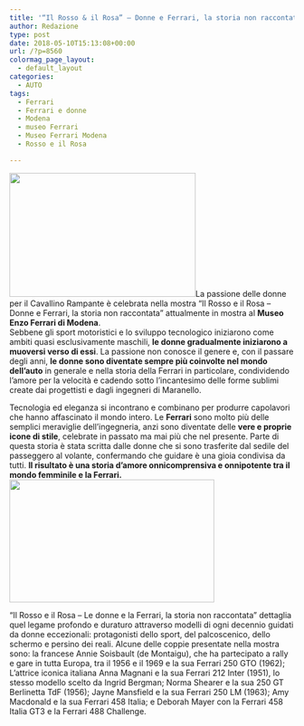 ```yaml
---
title: '“Il Rosso & il Rosa” – Donne e Ferrari, la storia non raccontata'
author: Redazione
type: post
date: 2018-05-10T15:13:08+00:00
url: /?p=8560
colormag_page_layout:
  - default_layout
categories:
  - AUTO
tags:
  - Ferrari
  - Ferrari e donne
  - Modena
  - museo Ferrari
  - Museo Ferrari Modena
  - Rosso e il Rosa

---
```

<img decoding="async" loading="lazy" class=" wp-image-8555 alignleft" src="https://progressonline.it/wp-content/uploads/2018/05/Ferrari4-912834-300x200.jpg" alt="" width="329" height="219" />La passione delle donne per il Cavallino Rampante è celebrata nella mostra &#8220;Il Rosso e il Rosa &#8211; Donne e Ferrari, la storia non raccontata&#8221; attualmente in mostra al **Museo Enzo Ferrari di Modena**.  
Sebbene gli sport motoristici e lo sviluppo tecnologico iniziarono come ambiti quasi esclusivamente maschili, **le donne gradualmente iniziarono a muoversi verso di essi**. La passione non conosce il genere e, con il passare degli anni, **le donne sono diventate sempre più coinvolte nel mondo dell&#8217;auto** in generale e nella storia della Ferrari in particolare, condividendo l&#8217;amore per la velocità e cadendo sotto l&#8217;incantesimo delle forme sublimi create dai progettisti e dagli ingegneri di Maranello.

Tecnologia ed eleganza si incontrano e combinano per produrre capolavori che hanno affascinato il mondo intero. Le **Ferrari** sono molto più delle semplici meraviglie dell&#8217;ingegneria, anzi sono diventate delle **vere e proprie icone di stile**, celebrate in passato ma mai più che nel presente. Parte di questa storia è stata scritta dalle donne che si sono trasferite dal sedile del passeggero al volante, confermando che guidare è una gioia condivisa da tutti. **Il risultato è una storia d&#8217;amore onnicomprensiva e onnipotente tra il mondo femminile e la Ferrari.<img decoding="async" loading="lazy" class=" wp-image-8557 alignright" src="https://progressonline.it/wp-content/uploads/2018/05/171521851-121a0288-c4fe-43ad-87e9-333a9ffe8aca-300x180.jpg" alt="" width="362" height="217" />**

&#8220;Il Rosso e il Rosa &#8211; Le donne e la Ferrari, la storia non raccontata&#8221; dettaglia quel legame profondo e duraturo attraverso modelli di ogni decennio guidati da donne eccezionali: protagonisti dello sport, del palcoscenico, dello schermo e persino dei reali. Alcune delle coppie presentate nella mostra sono: la francese Annie Soisbault (de Montaigu), che ha partecipato a rally e gare in tutta Europa, tra il 1956 e il 1969 e la sua Ferrari 250 GTO (1962); L&#8217;attrice iconica italiana Anna Magnani e la sua Ferrari 212 Inter (1951), lo stesso modello scelto da Ingrid Bergman; Norma Shearer e la sua 250 GT Berlinetta TdF (1956); Jayne Mansfield e la sua Ferrari 250 LM (1963); Amy Macdonald e la sua Ferrari 458 Italia; e Deborah Mayer con la Ferrari 458 Italia GT3 e la Ferrari 488 Challenge.